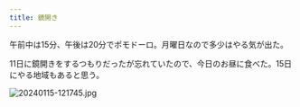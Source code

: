 ```yaml
---
title: 鏡開き
---
```


午前中は15分、午後は20分でポモドーロ。月曜日なので多少はやる気が出た。

11日に鏡開きをするつもりだったが忘れていたので、今日のお昼に食べた。15日にやる地域もあると思う。

![20240115-121745.jpg](https://ceshmina-photos.s3.ap-northeast-1.amazonaws.com/medium/202401/20240115-121745.jpg)
